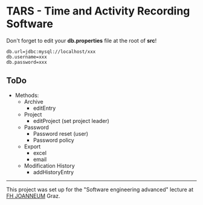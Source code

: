 # TARS - Time and Activity Recording Software

Don't forget to edit your **db.properties** file at the root of **src**!

```
db.url=jdbc:mysql://localhost/xxx
db.username=xxx
db.password=xxx
```

## ToDo
* Methods:
    * Archive
        * editEntry
    * Project
        * editProject (set project leader)
    * Password
        * Password reset (user)
        * Password policy
    * Export
        * excel
        * email
    * Modification History
        * addHistoryEntry

---
This project was set up for the "Software engineering advanced" lecture at [FH JOANNEUM](https://www.fh-joanneum.at/) Graz.
